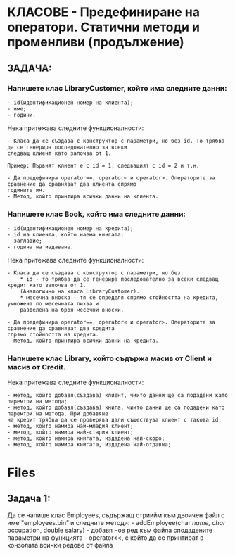 #  КЛАСОВЕ - Предефиниране на оператори. Статични методи и променливи (продължение)

## ЗАДАЧА:

### Напишете клас LibraryCustomer, който има следните данни: 
	- id(идентификационен номер на клиента);
	- име;
	- години.

Нека притежава следните функционалности:

	- Класа да се създава с конструктор с параметри, но без id. То трябва да се генерира последователно за всеки 
	следващ клиент като започва от 1. 

``` Пример: Първият клиент е с id = 1, следващият с id = 2 и т.н. ```

	- Да предефинира operator==, operator< и operator>. Операторите за сравнение да сравняват два клиента спрямо 
	годините им.
	- Метод, който принтира всички данни на клиента.


### Напишете клас Book, който има следните данни: 
	- id(идентификационен номер на кредита);
	- id на клиента, който наема книгата;
	- заглавие;
	- година на издаване.

Нека притежава следните функционалности:

	- Класа да се създава с конструктор с параметри, но без:
		* id - то трябва да се генерира последователно за всеки следващ кредит като започва от 1. 
		(Аналогично на класа LibraryCustomer).
		* месечна вноска - тя се определя спрямо стойността на кредита, умножена по месечната лихва и 
		разделена на броя месечни вноски.

	- Да предефинира operator==, operator< и operator>. Операторите за сравнение да сравняват два кредита 
	спрямо стойността на кредита.
	- Метод, който принтира всички данни на кредита.


### Напишете клас Library, който съдържа масив от Client и масив от Credit. 
Нека притежава следните функционалности:

	- метод, който добавя(създава) клиент, чиито данни ще са подадени като паремтри на метода;
	- метод, който добавя(създава) книга, чиито данни ще са подадени като паремтри на метода. При добавяне 
	на кредит трябва да се проверява дали съществува клиент с такова id;
	- метод, който намира най-младия клиент;
	- метод, който намира най-стария клиент;
	- метод, който намира книгата, издадена най-скоро;
	- метод, който намира книгата, издадена най-отдавна;


# Files

## Задача 1:
Да се напише клас Employees, съдържащ стриийм към  двоичен файл с име "employees.bin” и следните методи:
    - addEmployee(char *name, char* occupation, double salary) - добавя нов ред към файла сподадените параметри на функцията
    - operator<<, с който да се принтират в конзолата всички редове от файла
 

